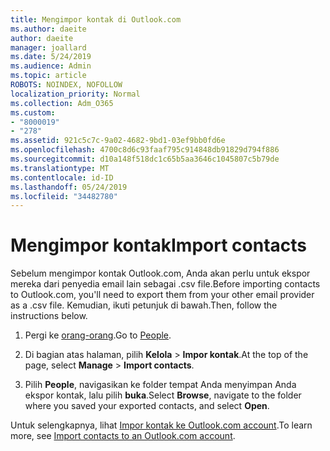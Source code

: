 ```yaml
---
title: Mengimpor kontak di Outlook.com
ms.author: daeite
author: daeite
manager: joallard
ms.date: 5/24/2019
ms.audience: Admin
ms.topic: article
ROBOTS: NOINDEX, NOFOLLOW
localization_priority: Normal
ms.collection: Adm_O365
ms.custom:
- "8000019"
- "278"
ms.assetid: 921c5c7c-9a02-4682-9bd1-03ef9bb0fd6e
ms.openlocfilehash: 4700c8d6c93faaf795c914848db91829d794f886
ms.sourcegitcommit: d10a148f518dc1c65b5aa3646c1045807c5b79de
ms.translationtype: MT
ms.contentlocale: id-ID
ms.lasthandoff: 05/24/2019
ms.locfileid: "34482780"
---
```

# <a name="import-contacts"></a><span data-ttu-id="f759d-102">Mengimpor kontak</span><span class="sxs-lookup"><span data-stu-id="f759d-102">Import contacts</span></span>

<span data-ttu-id="f759d-103">Sebelum mengimpor kontak Outlook.com, Anda akan perlu untuk ekspor mereka dari penyedia email lain sebagai .csv file.</span><span class="sxs-lookup"><span data-stu-id="f759d-103">Before importing contacts to Outlook.com, you'll need to export them from your other email provider as a .csv file.</span></span> <span data-ttu-id="f759d-104">Kemudian, ikuti petunjuk di bawah.</span><span class="sxs-lookup"><span data-stu-id="f759d-104">Then, follow the instructions below.</span></span>
  
1. <span data-ttu-id="f759d-105">Pergi ke [orang-orang](https://outlook.live.com/people/).</span><span class="sxs-lookup"><span data-stu-id="f759d-105">Go to [People](https://outlook.live.com/people/).</span></span>

2. <span data-ttu-id="f759d-106">Di bagian atas halaman, pilih **Kelola** \> **Impor kontak**.</span><span class="sxs-lookup"><span data-stu-id="f759d-106">At the top of the page, select **Manage** \> **Import contacts**.</span></span>

3. <span data-ttu-id="f759d-107">Pilih **People**, navigasikan ke folder tempat Anda menyimpan Anda ekspor kontak, lalu pilih **buka**.</span><span class="sxs-lookup"><span data-stu-id="f759d-107">Select **Browse**, navigate to the folder where you saved your exported contacts, and select **Open**.</span></span>

<span data-ttu-id="f759d-108">Untuk selengkapnya, lihat [Impor kontak ke Outlook.com account](https://go.microsoft.com/fwlink/p/?linkid=873136).</span><span class="sxs-lookup"><span data-stu-id="f759d-108">To learn more, see [Import contacts to an Outlook.com account](https://go.microsoft.com/fwlink/p/?linkid=873136).</span></span>